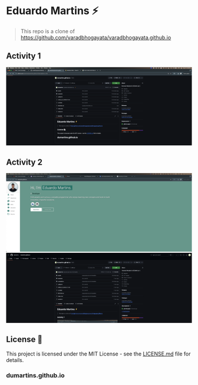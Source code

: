 # Eduardo Martins ⚡️ 
> This repo is a clone of https://github.com/varadbhogayata/varadbhogayata.github.io 

## Activity 1
<p align="center"> 
    <img src="screenshots/activity-one.png">
</p>

## Activity 2
<p align="center"> 
    <img src="screenshots/activity-two-page.png">
    <img src="screenshots/activity-two-repo.png">
</p>

## License 📄
This project is licensed under the MIT License - see the [LICENSE.md](./LICENSE) file for details.
### dumartins.github.io
